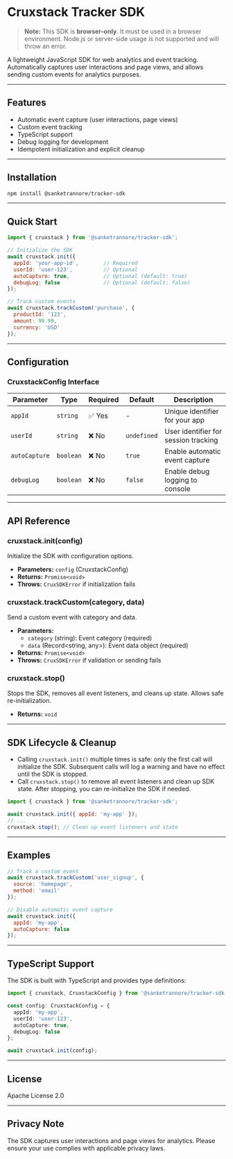# Cruxstack Tracker SDK

> **Note:** This SDK is **browser-only**. It must be used in a browser environment. Node.js or server-side usage is not supported and will throw an error.

A lightweight JavaScript SDK for web analytics and event tracking. Automatically captures user interactions and page views, and allows sending custom events for analytics purposes.

---

## Features

- Automatic event capture (user interactions, page views)
- Custom event tracking
- TypeScript support
- Debug logging for development
- Idempotent initialization and explicit cleanup

---

## Installation

```bash
npm install @sanketrannore/tracker-sdk
```

---

## Quick Start

```javascript
import { cruxstack } from '@sanketrannore/tracker-sdk';

// Initialize the SDK
await cruxstack.init({
  appId: 'your-app-id',        // Required
  userId: 'user-123',          // Optional
  autoCapture: true,           // Optional (default: true)
  debugLog: false              // Optional (default: false)
});

// Track custom events
await cruxstack.trackCustom('purchase', {
  productId: '123',
  amount: 99.99,
  currency: 'USD'
});
```

---

## Configuration

### CruxstackConfig Interface

| Parameter      | Type      | Required | Default     | Description                         |
|---------------|-----------|----------|-------------|-------------------------------------|
| `appId`       | `string`  | ✅ Yes   | -           | Unique identifier for your app      |
| `userId`      | `string`  | ❌ No    | `undefined` | User identifier for session tracking|
| `autoCapture` | `boolean` | ❌ No    | `true`      | Enable automatic event capture      |
| `debugLog`    | `boolean` | ❌ No    | `false`     | Enable debug logging to console     |

---

## API Reference

### cruxstack.init(config)
Initialize the SDK with configuration options.
- **Parameters:** `config` (CruxstackConfig)
- **Returns:** `Promise<void>`
- **Throws:** `CruxSDKError` if initialization fails

### cruxstack.trackCustom(category, data)
Send a custom event with category and data.
- **Parameters:**
  - `category` (string): Event category (required)
  - `data` (Record<string, any>): Event data object (required)
- **Returns:** `Promise<void>`
- **Throws:** `CruxSDKError` if validation or sending fails

### cruxstack.stop()
Stops the SDK, removes all event listeners, and cleans up state. Allows safe re-initialization.
- **Returns:** `void`

---

## SDK Lifecycle & Cleanup

- Calling `cruxstack.init()` multiple times is safe: only the first call will initialize the SDK. Subsequent calls will log a warning and have no effect until the SDK is stopped.
- Call `cruxstack.stop()` to remove all event listeners and clean up SDK state. After stopping, you can re-initialize the SDK if needed.

```javascript
import { cruxstack } from '@sanketrannore/tracker-sdk';

await cruxstack.init({ appId: 'my-app' });
// ...
cruxstack.stop(); // Clean up event listeners and state
```

---

## Examples

```javascript
// Track a custom event
await cruxstack.trackCustom('user_signup', {
  source: 'homepage',
  method: 'email'
});

// Disable automatic event capture
await cruxstack.init({
  appId: 'my-app',
  autoCapture: false
});
```

---

## TypeScript Support

The SDK is built with TypeScript and provides type definitions:

```typescript
import { cruxstack, CruxstackConfig } from '@sanketrannore/tracker-sdk';

const config: CruxstackConfig = {
  appId: 'my-app',
  userId: 'user-123',
  autoCapture: true,
  debugLog: false
};

await cruxstack.init(config);
```

---

## License

Apache License 2.0

---

## Privacy Note

The SDK captures user interactions and page views for analytics. Please ensure your use complies with applicable privacy laws.
